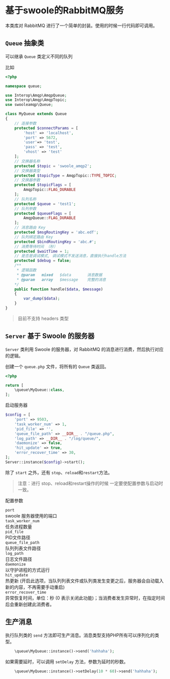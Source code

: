 # 基于swoole的RabbitMQ服务

本类库对 RabbitMQ 进行了一个简单的封装。使用的时候一行代码即可调用。

## `Queue` 抽象类

可以继承 `Queue` 类定义不同的队列

比如
```php
<?php

namespace queue;

use Interop\Amqp\AmqpQueue;
use Interop\Amqp\AmqpTopic;
use swooleamqp\Queue;

class MyQueue extends Queue
{
    // 连接参数
    protected $connectParams = [
        'host' => 'localhost',
        'port' => 5672,
        'user'=> 'test',
        'pass' => 'test',
        'vhost' => 'test'
    ];
    // 交换器名称
    protected $topic = 'swoole_amqp2';
    // 交换器类型
    protected $topicType = AmqpTopic::TYPE_TOPIC;
    // 交换器参数
    protected $topicFlags = [
        AmqpTopic::FLAG_DURABLE
    ];
    // 队列名称
    protected $queue = 'test1';
    // 队列参数
    protected $queueFlags = [
        AmqpQueue::FLAG_DURABLE
    ];
    // 消息路由 Key
    protected $msgRoutingKey = 'abc.edf';
    // 队列绑定路由 Key
    protected $bindRoutingKey = 'abc.#';
    // 消费等待时间 （秒）
    protected $waitTime = 1;
    // 是否是调试模式, 调试模式不发送消息，直接执行handle方法
    protected $debug = false;
    /**
     * 逻辑函数
     * @param   mixed   $data       消息数据
     * @param   array   $message    完整的消息
    */
    public function handle($data, $message)
    {
        var_dump($data);
    }
}
```

> 目前不支持 headers 类型

## `Server` 基于 Swoole 的服务器

`Server` 类利用 Swoole 的服务器，对 RabbitMQ 的消息进行消费，然后执行对应的逻辑。

创建一个 `queue.php` 文件，将所有的 `Queue` 类返回。
```php
<?php

return [
    \queue\MyQueue::class,
];
```

启动服务器

```php
$config = [
    'port' => 9503,
    'task_worker_num' => 1,
    'pid_file' => '',
    'queue_file_path' => __DIR__ . "/queue.php",
    'log_path' => __DIR__ . "/log/queue/",
    'daemonize' => false,
    'hit_update' => true,
    'error_recover_time' => 30,
];
Server::instance($config)->start();
```

除了 `start` 之外，还有 `stop`、`reload`和`restart`方法。

> 注意：进行 stop、reload和restart操作的时候 一定要使配置参数与启动时一致。

配置参数

`port`  
swoole 服务器使用的端口  
`task_worker_num`  
任务进程数量  
`pid_file`  
PID文件路径  
`queue_file_path`  
队列列表文件路径  
`log_path`  
日志文件路径  
`daemonize`  
以守护进程的方式运行  
`hit_update`  
热更新 (开启此选项，当队列列表文件或队列类发生变更之后，服务器会自动载入新的内容，不再需要手动重启)  
`error_recover_time`  
异常恢复时间，单位：秒 (0 表示关闭此功能)；当消费者发生异常时，在指定时间后会重新创建此消费者。

## 生产消息

执行队列类的 `send` 方法即可生产消息。消息类型支持PHP所有可以序列化的类型。
```php
    \queue\MyQueue::instance()->send('hahhaha');
```

如果需要延时，可以调用 `setDelay` 方法，参数为延时的秒数。
```php
    \queue\MyQueue::instance()->setDelay(10 * 60)->send('hahhaha');
```